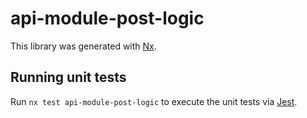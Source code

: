 # api-module-post-logic

This library was generated with [Nx](https://nx.dev).

## Running unit tests

Run `nx test api-module-post-logic` to execute the unit tests via [Jest](https://jestjs.io).
